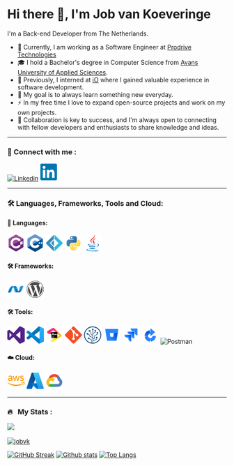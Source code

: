 # Hi there 🖖, I'm Job van Koeveringe

I'm a Back-end Developer from The Netherlands.

- 🚀 Currently, I am working as a Software Engineer at [Prodrive Technologies](https://prodrive-technologies.com)
- 🎓 I hold a Bachelor's degree in Computer Science from [Avans University of Applied Sciences](https://www.avans.nl).
- 💼 Previously, I interned at [iO](https://www.iodigital.com) where I gained valuable experience in software development.
- 🌱 My goal is to always learn something new everyday.
- ⚡ In my free time I love to expand open-source projects and work on my own projects.
- 🤝 Collaboration is key to success, and I'm always open to connecting with fellow developers and enthusiasts to share knowledge and ideas.
---

### 🔗 Connect with me :
<p>
<a href="https://jobvankoeveringe.com" target="_blank"><img src="https://jobvankoeveringe.com/wp-content/uploads/2022/12/Logo_Job_Website.png" title="Linkedin" alt="Linkedin" height="40" width="40" /></a>
<a href="https://nl.linkedin.com/in/job-van-koeveringe" target="_blank"><img src="https://github.com/devicons/devicon/blob/master/icons/linkedin/linkedin-original.svg" title="Linkedin" alt="Linkedin" height="40" width="40" /></a>
</p>

---

### 🛠️ Languages, Frameworks, Tools and Cloud:

#### 🔣 Languages:

<p>
<img src="https://github.com/devicons/devicon/blob/master/icons/csharp/csharp-original.svg" title="C Sharp" alt="C Sharp" width="40" height="40"/>
<img src="https://github.com/devicons/devicon/blob/master/icons/cplusplus/cplusplus-original.svg" title="C Plus Plus" alt="C Plus Plus" width="40" height="40"/>
<img src="https://github.com/devicons/devicon/blob/master/icons/fsharp/fsharp-original.svg" title="F Sharp" alt="F Sharp" width="40" height="40"/>
<img src="https://github.com/devicons/devicon/blob/master/icons/python/python-original.svg" title="Python" alt="Python" width="40" height="40"/>
<img src="https://github.com/devicons/devicon/blob/master/icons/java/java-original.svg" title="Java" alt="Java" width="40" height="40"/>
</p>

#### 🛠️ Frameworks:

<p>
<img src="https://github.com/devicons/devicon/blob/master/icons/dot-net/dot-net-original.svg" title="Dot Net" alt="Dot net" width="40" height="40"/>
<img src="https://github.com/devicons/devicon/blob/master/icons/wordpress/wordpress-plain.svg" title="Wordpress" alt="Wordpress" width="40" height="40"/>
</p>

#### 🛠️ Tools:

<p>
<img src="https://github.com/devicons/devicon/blob/master/icons/visualstudio/visualstudio-plain.svg" title="Visual Studio" alt="Visual Studio" width="40" height="40"/>
<img src="https://github.com/devicons/devicon/blob/master/icons/vscode/vscode-original.svg" title="Visual Studio Code" alt="Visual Studio Code" width="40" height="40"/>
<img src="https://github.com/devicons/devicon/blob/master/icons/jetbrains/jetbrains-original.svg" title="JetBrains" alt="JetBrains" width="40" height="40"/>
<img src="https://github.com/devicons/devicon/blob/master/icons/git/git-original.svg" title="Git" alt="Git" width="40" height="40"/>
<img src="https://github.com/devicons/devicon/blob/master/icons/sourcetree/sourcetree-original.svg" title="SourceTree" alt="SourceTree" width="40" height="40"/>
<img src="https://github.com/devicons/devicon/blob/master/icons/bitbucket/bitbucket-original.svg" title="Bitbucket" alt="Bitbucket" width="40" height="40"/>
<img src="https://github.com/devicons/devicon/blob/master/icons/jira/jira-original.svg" title="Jira" alt="Jira" width="40" height="40"/>
<img src="https://github.com/devicons/devicon/blob/master/icons/bamboo/bamboo-original.svg" title="Bamboo" alt="Bira" width="40" height="40"/>
<img src="https://www.vectorlogo.zone/logos/getpostman/getpostman-icon.svg" title="Postman" alt="Postman" width="40" height="40"/>
</p>

#### ☁️ Cloud:

<p>
<img src="https://github.com/devicons/devicon/blob/master/icons/amazonwebservices/amazonwebservices-plain-wordmark.svg" title="AWS" alt="AWS" width="40" height="40"/>
<img src="https://github.com/devicons/devicon/blob/master/icons/azure/azure-original.svg" title="Azure" alt="Azure" width="40" height="40"/>
<img src="https://github.com/devicons/devicon/blob/master/icons/googlecloud/googlecloud-original.svg" title="Google Cloud" alt="Google Cloud" width="40" height="40"/>
</p>

---

### 🔥 &nbsp; My Stats :
![](https://komarev.com/ghpvc/?username=jobvk&color=blue&style=flat)

<p>
  <a href="https://github.com/jobvk/github-profile-trophy">
    <img src="https://github-profile-trophy.vercel.app/?username=jobvk" alt="jobvk" />
  </a>
</p>

[![GitHub Streak](http://github-readme-streak-stats.herokuapp.com?user=jobvk&theme=dark&background=000000)](https://github.com/jobvk)
[![Github stats](https://github-readme-stats.vercel.app/api?username=jobvk&show_icons=true&include_all_commits=true&theme=vision-friendly-dark)](https://github.com/jobvk)
[![Top Langs](https://github-readme-stats.vercel.app/api/top-langs/?username=jobvk&layout=compact&theme=vision-friendly-dark)](https://github.com/jobvk)
